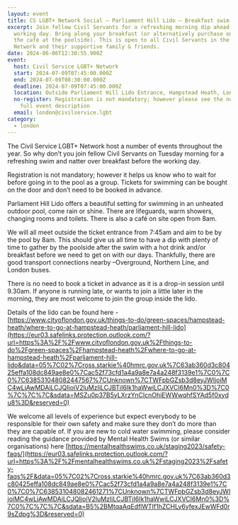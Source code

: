 ```yaml
---
layout: event
title: CS LGBT+ Network Social – Parliament Hill Lido – Breakfast swim
excerpt: Join fellow Civil Servants for a refreshing morning dip ahead of the
  working day. Bring along your breakfast (or alternatively purchase one from
  the café at the poolside). This is open to all Civil Servants in the LGBT+
  Network and their supportive family & friends.
date: 2024-06-06T12:30:55.900Z
event:
  host: Civil Service LGBT+ Network
  start: 2024-07-09T07:45:00.000Z
  end: 2024-07-09T08:30:00.000Z
  deadline: 2024-07-09T07:45:00.000Z
  location: Outside Parliament Hill Lido Entrance, Hampstead Heath, London, NW5 1LT
  no-register: Registration is not mandatory; however please see the note in the
    full event description
  email: london@civilservice.lgbt
category:
  - london
---
```

The Civil Service LGBT+ Network host a number of events throughout the year. So why don’t you join fellow Civil Servants on Tuesday morning for a refreshing swim and natter over breakfast before the working day.

Registration is not mandatory; however it helps us know who to wait for before going in to the pool as a group. Tickets for swimming can be bought on the door and don’t need to be booked in advance.

Parliament Hill Lido offers a beautiful setting for swimming in an unheated outdoor pool, come rain or shine. There are lifeguards, warm showers, changing rooms and toilets. There is also a café on site open from 8am.

We will all meet outside the ticket entrance from 7:45am and aim to be by the pool by 8am. This should give us all time to have a dip with plenty of time to gather by the poolside after the swim with a hot drink and/or breakfast before we need to get on with our days. Thankfully, there are good transport connections nearby –Overground, Northern Line, and London buses.

There is no need to book a ticket in advance as it is a drop-in session until 9.30am. If anyone is running late, or wants to join a little later in the morning, they are most welcome to join the group inside the lido.

D﻿etails of the lido can be found here - [https://www.cityoflondon.gov.uk/things-to-do/green-spaces/hampstead-heath/where-to-go-at-hampstead-heath/parliament-hill-lido](https://eur03.safelinks.protection.outlook.com/?url=https%3A%2F%2Fwww.cityoflondon.gov.uk%2Fthings-to-do%2Fgreen-spaces%2Fhampstead-heath%2Fwhere-to-go-at-hampstead-heath%2Fparliament-hill-lido&data=05%7C02%7Cross.starkie%40hmrc.gov.uk%7C63ab360d3c80425effa108dc849ae8e0%7Cac52f73cfd1a4a9a8e7a4a248f3139e1%7C0%7C0%7C638531048082447567%7CUnknown%7CTWFpbGZsb3d8eyJWIjoiMC4wLjAwMDAiLCJQIjoiV2luMzIiLCJBTiI6Ik1haWwiLCJXVCI6Mn0%3D%7C0%7C%7C%7C&sdata=MSZu0p37B5yLXrzYnClcnOhiEWWwqhfSYAd5f0xydu8%3D&reserved=0)

We welcome all levels of experience but expect everybody to be responsible for their own safety and make sure they don’t do more than they are capable of. If you are new to cold water swimming, please consider reading the guidance provided by Mental Health Swims (or similar organisations) here [https://mentalhealthswims.co.uk/staging2023/safety-faqs/](https://eur03.safelinks.protection.outlook.com/?url=https%3A%2F%2Fmentalhealthswims.co.uk%2Fstaging2023%2Fsafety-faqs%2F&data=05%7C02%7Cross.starkie%40hmrc.gov.uk%7C63ab360d3c80425effa108dc849ae8e0%7Cac52f73cfd1a4a9a8e7a4a248f3139e1%7C0%7C0%7C638531048082461271%7CUnknown%7CTWFpbGZsb3d8eyJWIjoiMC4wLjAwMDAiLCJQIjoiV2luMzIiLCJBTiI6Ik1haWwiLCJXVCI6Mn0%3D%7C0%7C%7C%7C&sdata=B5%2BMtqaAqEdflWTIf1hZCHLy6yfexJEwWFd0r9sZdpg%3D&reserved=0)